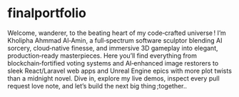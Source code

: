 # finalportfolio
Welcome, wanderer, to the beating heart of my code‑crafted universe ! I’m Kholipha Ahmmad Al‑Amin, a full‑spectrum software sculptor blending AI sorcery, cloud‑native finesse, and immersive 3D gameplay into elegant, production‑ready masterpieces. Here you’ll find everything from blockchain‑fortified voting systems and AI‑enhanced image restorers to sleek React/Laravel web apps and Unreal Engine epics with more plot twists than a midnight novel. Dive in, explore my live demos, inspect every pull request love note, and let’s build the next big thing ;together..
